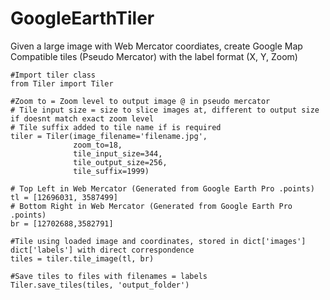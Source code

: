 # GoogleEarthTiler

Given a large image with Web Mercator coordiates, create Google Map Compatible tiles (Pseudo Mercator) with the label format (X, Y, Zoom)

```
#Import tiler class
from Tiler import Tiler

#Zoom to = Zoom level to output image @ in pseudo mercator
# Tile input size = size to slice images at, different to output size if doesnt match exact zoom level
# Tile suffix added to tile name if is required
tiler = Tiler(image_filename='filename.jpg',
              zoom_to=18,
              tile_input_size=344,
              tile_output_size=256,
              tile_suffix=1999)

# Top Left in Web Mercator (Generated from Google Earth Pro .points)
tl = [12696031, 3587499]
# Bottom Right in Web Mercator (Generated from Google Earth Pro .points)
br = [12702688,3582791]

#Tile using loaded image and coordinates, stored in dict['images'] dict['labels'] with direct correspondence
tiles = tiler.tile_image(tl, br)

#Save tiles to files with filenames = labels
Tiler.save_tiles(tiles, 'output_folder')
```
